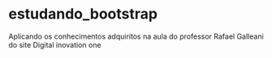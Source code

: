 # estudando_bootstrap
Aplicando os conhecimentos adquiritos na aula do professor Rafael Galleani do site Digital inovation one
